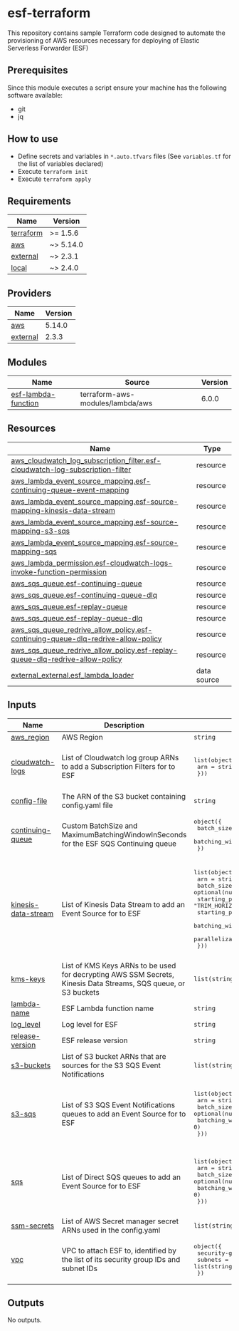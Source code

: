 # esf-terraform

This repository contains sample Terraform code designed to automate the provisioning of AWS resources necessary for deploying of Elastic Serverless Forwarder (ESF)

## Prerequisites

Since this module executes a script ensure your machine has the following software available:

* git
* jq

## How to use

* Define secrets and variables in `*.auto.tfvars` files (See `variables.tf` for the list of variables declared)
* Execute `terraform init`
* Execute `terraform apply`

<!-- BEGIN_TF_DOCS -->
## Requirements

| Name | Version |
|------|---------|
| <a name="requirement_terraform"></a> [terraform](#requirement\_terraform) | >= 1.5.6 |
| <a name="requirement_aws"></a> [aws](#requirement\_aws) | ~> 5.14.0 |
| <a name="requirement_external"></a> [external](#requirement\_external) | ~> 2.3.1 |
| <a name="requirement_local"></a> [local](#requirement\_local) | ~> 2.4.0 |

## Providers

| Name | Version |
|------|---------|
| <a name="provider_aws"></a> [aws](#provider\_aws) | 5.14.0 |
| <a name="provider_external"></a> [external](#provider\_external) | 2.3.3 |

## Modules

| Name | Source | Version |
|------|--------|---------|
| <a name="module_esf-lambda-function"></a> [esf-lambda-function](#module\_esf-lambda-function) | terraform-aws-modules/lambda/aws | 6.0.0 |

## Resources

| Name | Type |
|------|------|
| [aws_cloudwatch_log_subscription_filter.esf-cloudwatch-log-subscription-filter](https://registry.terraform.io/providers/hashicorp/aws/latest/docs/resources/cloudwatch_log_subscription_filter) | resource |
| [aws_lambda_event_source_mapping.esf-continuing-queue-event-mapping](https://registry.terraform.io/providers/hashicorp/aws/latest/docs/resources/lambda_event_source_mapping) | resource |
| [aws_lambda_event_source_mapping.esf-source-mapping-kinesis-data-stream](https://registry.terraform.io/providers/hashicorp/aws/latest/docs/resources/lambda_event_source_mapping) | resource |
| [aws_lambda_event_source_mapping.esf-source-mapping-s3-sqs](https://registry.terraform.io/providers/hashicorp/aws/latest/docs/resources/lambda_event_source_mapping) | resource |
| [aws_lambda_event_source_mapping.esf-source-mapping-sqs](https://registry.terraform.io/providers/hashicorp/aws/latest/docs/resources/lambda_event_source_mapping) | resource |
| [aws_lambda_permission.esf-cloudwatch-logs-invoke-function-permission](https://registry.terraform.io/providers/hashicorp/aws/latest/docs/resources/lambda_permission) | resource |
| [aws_sqs_queue.esf-continuing-queue](https://registry.terraform.io/providers/hashicorp/aws/latest/docs/resources/sqs_queue) | resource |
| [aws_sqs_queue.esf-continuing-queue-dlq](https://registry.terraform.io/providers/hashicorp/aws/latest/docs/resources/sqs_queue) | resource |
| [aws_sqs_queue.esf-replay-queue](https://registry.terraform.io/providers/hashicorp/aws/latest/docs/resources/sqs_queue) | resource |
| [aws_sqs_queue.esf-replay-queue-dlq](https://registry.terraform.io/providers/hashicorp/aws/latest/docs/resources/sqs_queue) | resource |
| [aws_sqs_queue_redrive_allow_policy.esf-continuing-queue-dlq-redrive-allow-policy](https://registry.terraform.io/providers/hashicorp/aws/latest/docs/resources/sqs_queue_redrive_allow_policy) | resource |
| [aws_sqs_queue_redrive_allow_policy.esf-replay-queue-dlq-redrive-allow-policy](https://registry.terraform.io/providers/hashicorp/aws/latest/docs/resources/sqs_queue_redrive_allow_policy) | resource |
| [external_external.esf_lambda_loader](https://registry.terraform.io/providers/hashicorp/external/latest/docs/data-sources/external) | data source |

## Inputs

| Name | Description                                                                                                     | Type | Default | Required |
|------|-----------------------------------------------------------------------------------------------------------------|------|---------|:--------:|
| <a name="input_aws_region"></a> [aws\_region](#input\_aws\_region) | AWS Region                                                                                                      | `string` | n/a | yes |
| <a name="input_cloudwatch-logs"></a> [cloudwatch-logs](#input\_cloudwatch-logs) | List of Cloudwatch log group ARNs to add a Subscription Filters for to ESF   | <pre>list(object({<br> arn = string<br> }))</pre> | <pre>[<br> {<br> "arn": ""<br> }<br>]</pre> | no |
| <a name="input_config-file"></a> [config-file](#input\_config-file) | The ARN of the S3 bucket containing config.yaml file                                                            | `string` | n/a | yes |
| <a name="input_continuing-queue"></a> [continuing-queue](#input\_continuing-queue) | Custom BatchSize and MaximumBatchingWindowInSeconds for the ESF SQS Continuing queue                            | <pre>object({<br>    batch_size = optional(number, 10)<br>    batching_window_in_second = optional(number, 0)<br>  })</pre> | <pre>{<br>  "batch_size": 10,<br>  "batching_window_in_second": 0<br>}</pre> | no |
| <a name="input_kinesis-data-stream"></a> [kinesis-data-stream](#input\_kinesis-data-stream) | List of Kinesis Data Stream to add an Event Source for to ESF                                                   | <pre>list(object({<br>    arn = string<br>    batch_size = optional(number, 10)<br>    starting_position = optional(string, "TRIM_HORIZON")<br>    starting_position_timestamp = optional(number)<br>    batching_window_in_second = optional(number, 0)<br>    parallelization_factor = optional(number, 1)<br>  }))</pre> | <pre>[<br>  {<br>    "arn": "",<br>    "batch_size": 10,<br>    "batching_window_in_second": 0,<br>    "parallelization_factor": 1,<br>    "starting_position": "TRIM_HORIZON",<br>    "starting_position_timestamp": null<br>  }<br>]</pre> | no |
| <a name="input_kms-keys"></a> [kms-keys](#input\_kms-keys) | List of KMS Keys ARNs to be used for decrypting AWS SSM Secrets, Kinesis Data Streams, SQS queue, or S3 buckets | `list(string)` | `[]` | no |
| <a name="input_lambda-name"></a> [lambda-name](#input\_lambda-name) | ESF Lambda function name                                                                                        | `string` | n/a | yes |
| <a name="input_log_level"></a> [log\_level](#input\_log\_level) | Log level for ESF                                                                                               | `string` | `"INFO"` | no |
| <a name="input_release-version"></a> [release-version](#input\_release-version) | ESF release version                                                                                             | `string` | 1.13.0 | yes |
| <a name="input_s3-buckets"></a> [s3-buckets](#input\_s3-buckets) | List of S3 bucket ARNs that are sources for the S3 SQS Event Notifications                                      | `list(string)` | `[]` | no |
| <a name="input_s3-sqs"></a> [s3-sqs](#input\_s3-sqs) | List of S3 SQS Event Notifications queues to add an Event Source for to ESF                                     | <pre>list(object({<br>    arn = string<br>    batch_size = optional(number, 10)<br>    batching_window_in_second = optional(number, 0)<br>  }))</pre> | <pre>[<br>  {<br>    "arn": "",<br>    "batch_size": 10,<br>    "batching_window_in_second": 0<br>  }<br>]</pre> | no |
| <a name="input_sqs"></a> [sqs](#input\_sqs) | List of Direct SQS queues to add an Event Source for to ESF                                                     | <pre>list(object({<br>    arn = string<br>    batch_size = optional(number, 10)<br>    batching_window_in_second = optional(number, 0)<br>  }))</pre> | <pre>[<br>  {<br>    "arn": "",<br>    "batch_size": 10,<br>    "batching_window_in_second": 0<br>  }<br>]</pre> | no |
| <a name="input_ssm-secrets"></a> [ssm-secrets](#input\_ssm-secrets) | List of AWS Secret manager secret ARNs used in the config.yaml                                                  | `list(string)` | `[]` | no |
| <a name="input_vpc"></a> [vpc](#input\_vpc) | VPC to attach ESF to, identified by the list of its security group IDs and subnet IDs                           | <pre>object({<br>    security-groups = list(string)<br>    subnets = list(string)<br>  })</pre> | <pre>{<br>  "security-groups": [],<br>  "subnets": []<br>}</pre> | no |

## Outputs

No outputs.
<!-- END_TF_DOCS -->